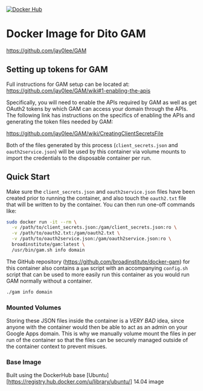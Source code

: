 [![Docker Hub](http://img.shields.io/badge/docker-hub-brightgreen.svg?style=flat)](https://registry.hub.docker.com/u/broadinstitute/gam/)

# Docker Image for Dito GAM

https://github.com/jay0lee/GAM

## Setting up tokens for GAM

Full instructions for GAM setup can be located at: https://github.com/jay0lee/GAM/wiki#1-enabling-the-apis

Specifically, you will need to enable the APIs required by GAM as well as get
OAuth2 tokens by which GAM can access your domain through the APIs.  The
following link has instructions on the specifics of enabling the APIs and
generating the token files needed by GAM:

https://github.com/jay0lee/GAM/wiki/CreatingClientSecretsFile

Both of the files generated by this process (`client_secrets.json` and
`oauth2service.json`) will be used by this container via volume mounts to
import the credentials to the disposable container per run.

## Quick Start

Make sure the `client_secrets.json` and `oauth2service.json` files have been
created prior to running the container, and also touch the `oauth2.txt` file
that will be written to by the container.  You can then run one-off commands
like:

```sh
sudo docker run -it --rm \
  -v /path/to/client_secrets.json:/gam/client_secrets.json:ro \
  -v /path/to/oauth2.txt:/gam/oauth2.txt \
  -v /path/to/oauth2service.json:/gam/oauth2service.json:ro \
  broadinstitute/gam:latest \
  /usr/bin/gam.sh info domain
```

The GitHub repository (https://github.com/broadinstitute/docker-gam) for
this container also contains a `gam` script with an accompanying `config.sh`
script that can be used to more easily run this container as you would run GAM
normally without a container.

```sh
./gam info domain
```

### Mounted Volumes

Storing these JSON files inside the container is a *VERY BAD* idea, since
anyone with the container would then be able to act as an admin on your
Google Apps domain.  This is why we manually volume mount the files in
per run of the container so that the files can be securely managed outside
of the container context to prevent misues.

### Base Image

Built using the DockerHub base [Ubuntu][https://registry.hub.docker.com/u/library/ubuntu/] 14.04 image
